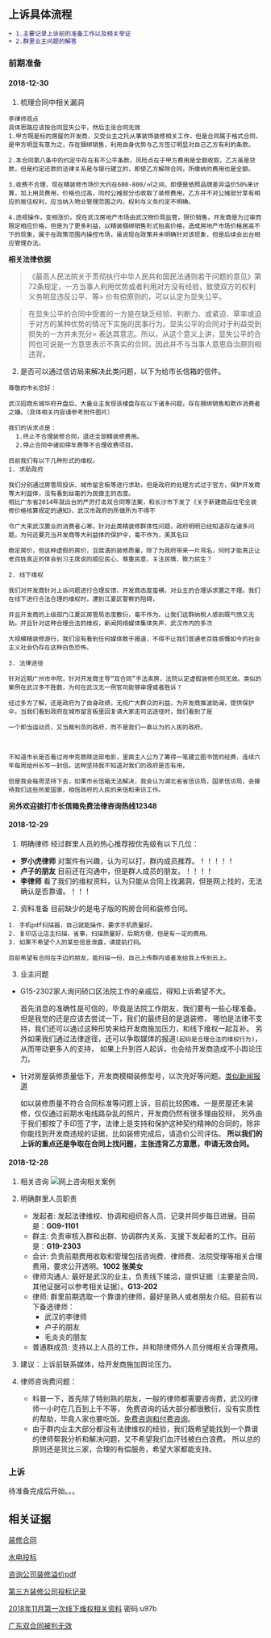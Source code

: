 ## 上诉具体流程
```diff
+ 1.主要记录上诉前的准备工作以及相关举证
+ 2.群里业主问题的解答
```

### 前期准备

#### 2018-12-30
1. 梳理合同中相关漏洞
```
李律师观点
具体思路应该按合同显失公平，然后主张合同无效
1.甲方既是标的房屋的开发商，又受业主之托从事装饰装修相关工作，但是合同属于格式合同，是甲方明显有意为之，存在捆绑销售，利用自身优势与乙方签订明显对自己乙方有利的条款。

2.本合同第八条中的约定中存在有不公平条款，风险点在于甲方费用是全额收取，乙方虽是贷款，但是约定还款的法律关系是与银行建立的，即使乙方解除合同，所缴纳的费用也是全额。

3.收费不合理，现在精装修市场价大约在600-800/㎡之间，即便是依照品牌差异溢价50%来计算，加上用具费用，价格也过高，同时公摊部分也收取了装修费用，乙方并不对公摊部分享有相应的居住权利，应当纳入物业管理范围之内，权利与义务约定不明确。

4.违规操作，变相涨价。现在武汉房地产市场由武汉物价局监管，限价销售，开发商是为过审而限定相应价格，但是为了更多利益，以精装捆绑销售形式抬高价格，造成房地产市场价格居高不下的现象，属于在政策范围内操控市场，虽说现在政策并未明确针对该现象，但是后续会出台相应管理办法。
```

**相关法律依据**
>
>《最高人民法院关于贯彻执行中华人民共和国民法通则若干问题的意见》第72条规定，一方当事人利用优势或者利用对方没有经验，致使双方的权利义务明显违反公平、等> 价有偿原则的，可以认定为显失公平。

> 在显失公平的合同中受害的一方是在缺乏经验、判断力、或紧迫、草率或迫于对方的某种优势的情况下实施的民事行为。显失公平的合同对于利益受到损失的一方并未充分> 表达其意志。所以，从这个意义上讲，显失公平的合同也可说是一方意思表示不真实的合同，因此并不与当事人意思自治原则相违背。


2. 是否可以通过信访局来解决此类问题，以下为给市长信箱的信件。

```
尊敬的市长您好：

武汉招商东城华府开盘后，大量业主发现该楼盘存在以下诸多问题，存在捆绑销售和欺诈消费者之嫌​。（具体相关内容请参考附件图片）

我们的诉求点是：
  1.终止不合理装修合同，退还全部精装修费用。
  2.停止合同中诸如停车费等不合理收费项目。

目前我们有以下几种形式的维权。
1. 求助政府

我们分别通过房管局投诉、城市留言板等进行求助，但是政府的处理方式过于官方，保护开发商等大利益体，没有看到丝毫的为民做主的态度。
相比广东省2014年就出台的严厉打击双合同等法案，和长沙市下发了《关于新建商品住宅全装修价格核算规定的通知》，武汉市政府的所做所为不得不

令广大来武汉置业的消费者心寒。针对此类精装修群体性问题，政府明明已经知道存在诸多问题，为何还要充当开发商等大利益体的保护伞，毫不作为，美其名曰

稳定房价，但这种虚假的房价，豆腐渣的装修质量，除了为政府带来一片骂名，何时才能真正让老百姓真正的体会到习主席说的顺应民心、尊重民意、关注民情、致力民生？

2. 线下维权

我们对开发商针对上诉问题进行合理反馈，开发商态度蛮横，对业主的合理诉求置之不理。我们在线下进行合法合理的维权时，遭到江夏区警察的阻碍，

并且开发商的上级部门江夏区房管局态度敷衍，毫不作为。让我们这群纳税人感到既气愤又无助。并且针对这种合理合法的维权，新闻网络媒体集体失声，武汉市内的多次

大规模精装修游行，我们没有看到任何媒体敢于报道，不得不让我们普通老百姓感慨如今的社会主义社会仍存在这种白色恐怖。

3. 法律途径

针对近期广州市中院，针对开发商主导“双合同”手法卖房，法院认定虚假装修合同无效。类似的案例在武汉多不胜数，为何在武汉无一例官司能够审理或者胜诉？

经过多方了解，还是政府为了自身政绩，无视广大群众的利益，为开发商推波助澜，提供保护伞。当我们看到政府在城市留言板里回复请大家走司法途径时，我们看到了是

一个即当运动员，又当裁判员的政府，而不是我们一直以为的人民的政府。



不知道市长是否看过肖申克救赎这部电影，里面主人公为了筹得一笔建立图书馆的经费，连续六年每周给州长写一封信。这种坚持我不知道对我们的政府是否有用，

但是我会每周坚持下去，如果市长信箱无法解决，我会认为湖北省省信访局，国家信访局，会接待我们这些热爱国家，相信政府的人民的来信和来访工作。

```

**另外欢迎拨打市长信箱免费法律咨询热线12348**


#### 2018-12-29
1. 明确律师
  经过群里人员的热心推荐按优先级有以下几位：
  * **罗小虎律师**  对案件有兴趣，认为可以打，群内成员推荐。！！！！！
  * **卢子的朋友**  目前还在沟通中，但是群人成员的朋友。！！！！
  * **李律师**  看了我们的维权资料，认为只能从合同上找漏洞，但是网上找的，无法确认是否靠谱。！！！

2. 资料准备
  目前缺少的是电子版的购房合同和装修合同。
  ```
  1. 手机pdf扫描器，自己就能操作，要求手机质量好。
  2. 复印店让店主扫描，省事，扫描质量好，后期方便，但是有一定的费用。
  3. 如果不希望个人的某些信息泄露，请提前打码。
  
  目前希望有合同在手边的朋友，能扫描一份，自己上传群内或者发给我上传到云上。
  ```
  
3. 业主问题
  * G15-2302家人询问硚口区法院工作的亲戚后，得知上诉希望不大。
  
    首先消息的准确性是可信的，毕竟是法院工作朋友，我们要有一些心理准备。
    但是我觉的还是应该去尝试一下，我们的最终目的是退装修，
    哪怕是法律不支持，我们还可以通过这种形势来给开发商施加压力，和线下维权一起互补。
    另外如果我们通过法律途径，还可以争取媒体的报道`(起码是合理合法的维权行为)`，从而带动更多人的支持，
    如果上升到百人起诉，也会给开发商造成不小舆论压力。
    
  * 针对房屋装修质量低下，开发商模糊装修型号，以次充好等问题。[类似新闻报道](https://m.sohu.com/a/276793261_249652/?pvid=000115_3w_a)
  
    如以装修质量不符合合同标准等问题上诉，目前比较困难。一是房屋还未装修，仅仅通过前期水电线路杂乱的照片，开发商仍然有很多理由狡辩，
    另外由于我们都按了手印签了字，法律上是支持和保护这种契约精神的合同的，除非你能找到开发商违规的证据，比如装修完成后，请造价公司评估。
    **所以我们的上诉的重点还是争取在合同上找问题，主张违背乙方意愿，申请无效合同。**


#### 2018-12-28
1. 相关咨询 
  ![网上咨询相关案例](http://image.limhu.com/WX20181228-151417@2x.png)

2. 明确群里人员职责
   * 发起者: 发起法律维权、协调和组织各人员、记录并同步每日进展。目前是：**G09-1101**
   * 群主: 负责审核入群和出群、协调群内关系、支援下发起者的工作。目前是：**G19-2303**
   * 会计: 负责前期费用收取和管理包括咨询费、律师费、法院受理等相关合理费用，要求公开透明。**1002 张美女**
   * 律师沟通人: 最好是武汉的业主，负责线下接洽，提供证据（主要是合同，其他证据可以参考相关证据）。**G13-202**
   * 律师: 群里前期选取一个靠谱的律师，最好是熟人或者朋友介绍。目前有以下备选律师：
        * 武汉的李律师
        * 卢子的朋友
        * 毛炎炎的朋友
   * 普通群成员: 支持以上人员的工作，并和除律师外人员分摊相关合理费用。
   
3. 建议：上诉前联系媒体，给开发商施加舆论压力。

4. 律师咨询费问题：
   * 科普一下，首先除了特别熟的朋友，一般的律师都需要咨询费，武汉的律师一小时在几百到上千不等，
   免费咨询的话大部分都很敷衍，没有实质性的帮助，毕竟人家也要吃饭。[免费咨询和付费咨询](http://www.sohu.com/a/272641555_178923)。
   * 由于群内业主大部分都没有法律维权的经验，我们既希望能找到一个靠谱的律师帮我分析和解决问题，又不希望我们血汗钱被白白浪费。
   所以总的原则还是货比三家，合理的有偿服务，希望大家都能支持。
   
   

### 上诉
待准备完成后开始。。。


## 相关证据
[装修合同](http://image.limhu.com/%E6%8B%9B%E5%95%86%E4%B8%9C%E5%9F%8E%E5%8D%8E%E5%BA%9C%E7%B2%BE%E8%A3%85%E4%BF%AE%E5%90%88%E5%90%8C.pdf)

[水电投标](http://www.cscec5b3.com/show.asp?id=17658)

[咨询公司装修溢价pdf](http://image.limhu.com/%E6%98%93%E5%B1%852017%E6%8B%9B%E5%95%86%E4%B8%9C%E5%9F%8E%E5%8D%8E%E5%BA%9C%E9%A1%B9%E7%9B%AE_%E6%8A%95%E6%A0%87%E6%8A%A5%E5%91%8A.pdf)

[第三方装修公司投标记录](http://image.limhu.com/WechatIMG107.png)

[2018年11月第一次线下维权相关资料](https://pan.baidu.com/s/1liBsG_u_fi_MvZq9XxIeiQ) 密码:u97b

[广东双合同被判无效](http://house.people.com.cn/n1/2018/1102/c164220-30378945.html)

